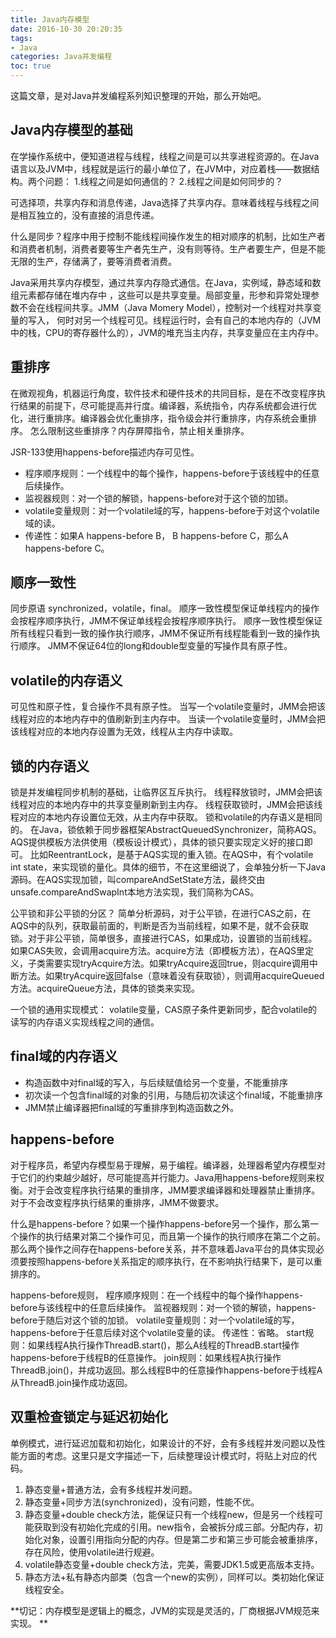 ```yaml
---
title: Java内存模型
date: 2016-10-30 20:20:35
tags:
- Java
categories: Java并发编程
toc: true
---
```


这篇文章，是对Java并发编程系列知识整理的开始，那么开始吧。

## Java内存模型的基础

在学操作系统中，便知道进程与线程，线程之间是可以共享进程资源的。在Java语言以及JVM中，线程就是运行的最小单位了，在JVM中，对应着栈——数据结构。两个问题：
1.线程之间是如何通信的？
2.线程之间是如何同步的？

可选择项，共享内存和消息传递，Java选择了共享内存。意味着线程与线程之间是相互独立的，没有直接的消息传递。

什么是同步？程序中用于控制不能线程间操作发生的相对顺序的机制，比如生产者和消费者机制，消费者要等生产者先生产，没有则等待。生产者要生产，但是不能无限的生产，存储满了，要等消费者消费。

Java采用共享内存模型，通过共享内存隐式通信。在Java，实例域，静态域和数组元素都存储在堆内存中 ，这些可以是共享变量。局部变量，形参和异常处理参数不会在线程间共享。JMM（Java Momery Model），控制对一个线程对共享变量的写入， 何时对另一个线程可见。线程运行时，会有自己的本地内存的（JVM中的栈，CPU的寄存器什么的），JVM的堆充当主内存，共享变量应在主内存中。

## 重排序
在微观视角，机器运行角度，软件技术和硬件技术的共同目标，是在不改变程序执行结果的前提下，尽可能提高并行度。编译器，系统指令，内存系统都会进行优化，进行重排序。编译器会优化重排序，指令级会并行重排序，内存系统会重排序。
怎么限制这些重排序？内存屏障指令，禁止相关重排序。

JSR-133使用happens-before描述内存可见性。
- 程序顺序规则：一个线程中的每个操作，happens-before于该线程中的任意后续操作。
- 监视器规则：对一个锁的解锁，happens-before对于这个锁的加锁。
- volatile变量规则：对一个volatile域的写，happens-before于对这个volatile域的读。
- 传递性：如果A happens-before B， B happens-before C，那么A happens-before C。

## 顺序一致性
同步原语 synchronized，volatile，final。
顺序一致性模型保证单线程内的操作会按程序顺序执行，JMM不保证单线程会按程序顺序执行。
顺序一致性模型保证所有线程只看到一致的操作执行顺序，JMM不保证所有线程能看到一致的操作执行顺序。
JMM不保证64位的long和double型变量的写操作具有原子性。

## volatile的内存语义
可见性和原子性，复合操作不具有原子性。
当写一个volatile变量时，JMM会把该线程对应的本地内存中的值刷新到主内存中。
当读一个volatile变量时，JMM会把该线程对应的本地内存设置为无效，线程从主内存中读取。

## 锁的内存语义
锁是并发编程同步机制的基础，让临界区互斥执行。
线程释放锁时，JMM会把该线程对应的本地内存中的共享变量刷新到主内存。
线程获取锁时，JMM会把该线程对应的本地内存设置位无效，从主内存中获取。
锁和volatile的内存语义是相同的。
在Java，锁依赖于同步器框架AbstractQueuedSynchronizer，简称AQS。AQS提供模板方法供使用（模板设计模式），具体的锁只要实现定义好的接口即可。
比如ReentrantLock，是基于AQS实现的重入锁。在AQS中，有个volatile int state，来实现锁的量化。具体的细节，不在这里细说了，会单独分析一下Java源码。在AQS实现加锁，叫compareAndSetState方法，最终交由unsafe.compareAndSwapInt本地方法实现，我们简称为CAS。

公平锁和非公平锁的分区？
简单分析源码，对于公平锁，在进行CAS之前，在AQS中的队列，获取最前面的，判断是否为当前线程，如果不是，就不会获取锁。对于非公平锁，简单很多，直接进行CAS，如果成功，设置锁的当前线程。如果CAS失败，会调用acquire方法。acquire方法（即模板方法），在AQS里定义，子类需要实现tryAcquire方法。如果tryAcquire返回true，则acquire调用中断方法。如果tryAcquire返回false（意味着没有获取锁），则调用acquireQueued方法。acquireQueue方法，具体的锁类来实现。

一个锁的通用实现模式：
volatile变量，CAS原子条件更新同步，配合volatile的读写的内存语义实现线程之间的通信。

## final域的内存语义
- 构造函数中对final域的写入，与后续赋值给另一个变量，不能重排序
- 初次读一个包含final域的对象的引用，与随后初次读这个final域，不能重排序
- JMM禁止编译器把final域的写重排序到构造函数之外。

## happens-before
对于程序员，希望内存模型易于理解，易于编程。编译器，处理器希望内存模型对于它们的约束越少越好，尽可能提高并行能力。Java用happens-before规则来权衡。对于会改变程序执行结果的重排序，JMM要求编译器和处理器禁止重排序。对于不会改变程序执行结果的重排序，JMM不做要求。

什么是happens-before？如果一个操作happens-before另一个操作，那么第一个操作的执行结果对第二个操作可见，而且第一个操作的执行顺序在第二个之前。那么两个操作之间存在happens-before关系，并不意味着Java平台的具体实现必须要按照happens-before关系指定的顺序执行，在不影响执行结果下，是可以重排序的。

happens-before规则，
程序顺序规则：在一个线程中的每个操作happens-before与该线程中的任意后续操作。
监视器规则：对一个锁的解锁，happens-before于随后对这个锁的加锁。
volatile变量规则：对一个volatile域的写，happens-before于任意后续对这个volatile变量的读。
传递性：省略。
start规则：如果线程A执行操作ThreadB.start()，那么A线程的ThreadB.start操作happens-before于线程B的任意操作。
join规则：如果线程A执行操作ThreadB.join()，并成功返回。那么线程B中的任意操作happens-before于线程A从ThreadB.join操作成功返回。

## 双重检查锁定与延迟初始化

单例模式，进行延迟加载和初始化，如果设计的不好，会有多线程并发问题以及性能方面的考虑。这里只是文字描述一下，后续整理设计模式时，将贴上对应的代码。
1. 静态变量+普通方法，会有多线程并发问题。
2. 静态变量+同步方法(synchronized)，没有问题，性能不优。
3. 静态变量+double check方法，能保证只有一个线程new，但是另一个线程可能获取到没有初始化完成的引用。new指令，会被拆分成三部。分配内存，初始化对象，设置引用指向分配的内存。但是第二步和第三步可能会被重排序，存在风险，使用volatile进行规避。
4. volatile静态变量+double check方法，完美，需要JDK1.5或更高版本支持。
5. 静态方法+私有静态内部类（包含一个new的实例），同样可以。类初始化保证线程安全。

**切记：内存模型是逻辑上的概念，JVM的实现是灵活的，厂商根据JVM规范来实现。 **
